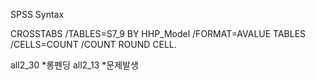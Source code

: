 SPSS Syntax


CROSSTABS 
  /TABLES=S7_9 BY HHP_Model 
  /FORMAT=AVALUE TABLES 
  /CELLS=COUNT 
  /COUNT ROUND CELL.


all2_30 *롱펜딩
all2_13 *문제발생
